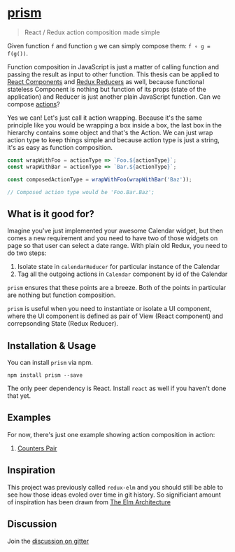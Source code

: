 # [prism](http://salsita.github.io/prism)

> React / Redux action composition made simple

Given function `f` and function `g` we can simply compose them: `f ∘ g = f(g())`.

Function composition in JavaScript is just a matter of calling function and passing the result as input to other function. This thesis can be applied to [React Components](https://facebook.github.io/react/docs/react-component.html) and [Redux Reducers](http://redux.js.org/docs/basics/Reducers.html) as well, because functional stateless Component is nothing but function of its props (state of the application) and Reducer is just another plain JavaScript function. Can we compose [actions](http://redux.js.org/docs/basics/Actions.html)?

Yes we can! Let's just call it action wrapping. Because it's the same principle like you would be wrapping a box inside a box, the last box in the hierarchy contains some object and that's the Action. We can just wrap action type to keep things simple and because action type is just a string, it's as easy as function composition.

```javascript
const wrapWithFoo = actionType => `Foo.${actionType}`;
const wrapWithBar = actionType => `Bar.${actionType}`;

const composedActionType = wrapWithFoo(wrapWithBar('Baz'));

// Composed action type would be 'Foo.Bar.Baz';
```

## What is it good for?

Imagine you've just implemented your awesome Calendar widget, but then comes a new requirement and you need to have two of those widgets on page so that user can select a date range. With plain old Redux, you need to do two steps:

1. Isolate state in `calendarReducer` for particular instance of the Calendar
2. Tag all the outgoing actions in `Calendar` component by id of the Calendar

`prism` ensures that these points are a breeze. Both of the points in particular are nothing but function composition.

`prism` is useful when you need to instantiate or isolate a UI component, where the UI component is defined as pair of View (React component) and correpsonding State (Redux Reducer).

## Installation & Usage
You can install `prism` via npm.

```
npm install prism --save
```

The only peer dependency is React. Install `react` as well if you haven't done that yet.

## Examples

For now, there's just one example showing action composition in action:

1. [Counters Pair](./examples/counters)

## Inspiration

This project was previously called `redux-elm` and you should still be able to see how those ideas evoled over time in git history. So significiant amount of inspiration has been drawn from [The Elm Architecture](https://guide.elm-lang.org/architecture/)

## Discussion
Join the [discussion on gitter](https://gitter.im/salsita/prism)
